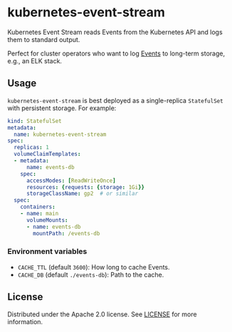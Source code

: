 # kubernetes-event-stream

Kubernetes Event Stream reads Events from the Kubernetes API and logs them to standard output.

Perfect for cluster operators who want to log [Events](https://pkg.go.dev/k8s.io/api/events/v1#Event) to long-term storage, e.g., an ELK stack.

## Usage

`kubernetes-event-stream` is best deployed as a single-replica `StatefulSet` with persistent storage. For example:

```yaml
kind: StatefulSet
metadata:
  name: kubernetes-event-stream
spec:
  replicas: 1
  volumeClaimTemplates:
  - metadata:
      name: events-db
    spec:
      accessModes: [ReadWriteOnce]
      resources: {requests: {storage: 1Gi}}
      storageClassName: gp2  # or similar
  spec:
    containers:
    - name: main
      volumeMounts:
      - name: events-db
        mountPath: /events-db
```

### Environment variables

- `CACHE_TTL` (default `3600`): How long to cache Events.
- `CACHE_DB` (default `./events-db`): Path to the cache.


## License

Distributed under the Apache 2.0 license. See [LICENSE](LICENSE) for more information.
